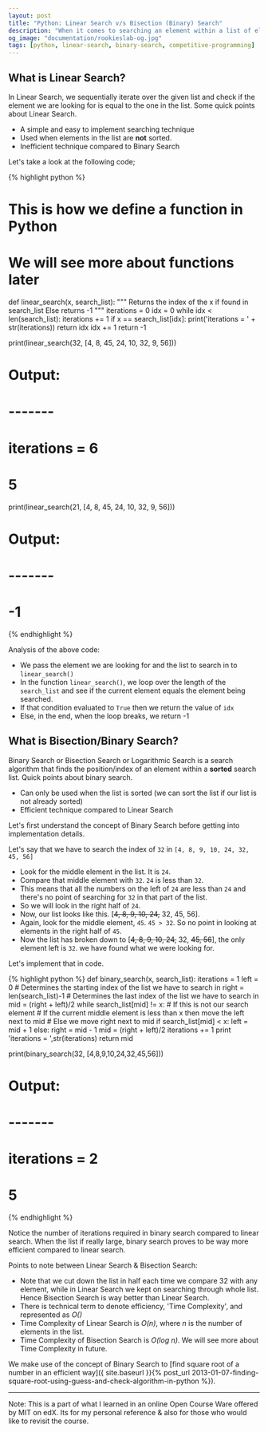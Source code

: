 ```yaml
---
layout: post
title: "Python: Linear Search v/s Bisection (Binary) Search"
description: "When it comes to searching an element within a list of elements, our first approach is searching sequentially through the list. Let's take a look at a better method, Binary Search"
og_image: "documentation/rookieslab-og.jpg"
tags: [python, linear-search, binary-search, competitive-programming]
---
```


## What is Linear Search?

In Linear Search, we sequentially iterate over the given list and check if the element we are looking for is equal to the one in the list. Some quick points about Linear Search.

 - A simple and easy to implement searching technique
 - Used when elements in the list are **not** sorted.
 - Inefficient technique compared to Binary Search

Let's take a look at the following code;

{% highlight python %}
# This is how we define a function in Python
# We will see more about functions later
def linear_search(x, search_list):
    """
    Returns the index of the x if found in search_list
    Else returns -1
    """
    iterations = 0
    idx = 0
    while idx < len(search_list):
        iterations += 1
        if x == search_list[idx]:
            print('iterations = ' + str(iterations))
            return idx
        idx += 1
    return -1

print(linear_search(32, [4, 8, 45, 24, 10, 32, 9, 56]))
# Output:
# -------
# iterations = 6
# 5
print(linear_search(21, [4, 8, 45, 24, 10, 32, 9, 56]))
# Output:
# -------
# -1
{% endhighlight %}


Analysis of the above code:

 - We pass the element we are looking for and the list to search in to `linear_search()`
 - In the function `linear_search()`, we loop over the length of the `search_list` and see if the current element equals the element being searched.
 - If that condition evaluated to `True` then we return the value of `idx`
 - Else, in the end, when the loop breaks, we return -1


## What is Bisection/Binary Search?

Binary Search or Bisection Search or Logarithmic Search is a search algorithm that finds the position/index of an element within a **sorted** search list. Quick points about binary search.

 - Can only be used when the list is sorted (we can sort the list if our list is not already sorted)
 - Efficient technique compared to Linear Search

Let's first understand the concept of Binary Search before getting into implementation details.

Let's say that we have to search the index of `32` in `[4, 8, 9, 10, 24, 32, 45, 56]`

 - Look for the middle element in the list. It is `24`.
 - Compare that middle element with `32`. `24` is less than `32`.
 - This means that all the numbers on the left of `24` are less than `24` and there's no point of searching for `32` in that part of the list.
 - So we will look in the right half of `24`.
 - Now, our list looks like this. [~~4, 8, 9, 10, 24,~~ 32, 45, 56].
 - Again, look for the middle element, `45`. `45 > 32`. So no point in looking at elements in the right half of `45`.
 - Now the list has broken down to [~~4, 8, 9, 10, 24,~~ 32, ~~45, 56~~], the only element left is `32`. we have found what we were looking for.

Let's implement that in code.

{% highlight python %}
def binary_search(x, search_list):
    iterations = 1
    left = 0 # Determines the starting index of the list we have to search in
    right = len(search_list)-1 # Determines the last index of the list we have to search in
    mid = (right + left)/2
    while search_list[mid] != x: # If this is not our search element
        # If the current middle element is less than x then move the left next to mid
        # Else we move right next to mid
        if  search_list[mid] < x:
            left = mid + 1
        else:
            right = mid - 1
        mid = (right + left)/2
        iterations += 1
    print 'iterations = ',str(iterations)
    return mid

print(binary_search(32, [4,8,9,10,24,32,45,56]))
# Output:
# -------
# iterations =  2
# 5
{% endhighlight %}

Notice the number of iterations required in binary search compared to linear search. When the list if really large, binary search proves to be way more efficient compared to linear search.

Points to note between Linear Search & Bisection Search:

 - Note that we cut down the list in half each time we compare 32 with any element, while in Linear Search we kept on searching through whole list. Hence Bisection Search is way better than Linear Search.
 - There is technical term to denote efficiency, 'Time Complexity', and represented as *O()*
 - Time Complexity of Linear Search is *O(n)*, where *n* is the number of elements in the list.
 - Time Complexity of Bisection Search is *O(log n)*. We will see more about Time Complexity in future.

We make use of the concept of Binary Search to [find square root of a number in an efficient way]({ site.baseurl }}{% post_url 2013-01-07-finding-square-root-using-guess-and-check-algorithm-in-python %}).

---

Note:
This is a part of what I learned in an online Open Course Ware offered by MIT on edX.
Its for my personal reference & also for those who would like to revisit the course.
